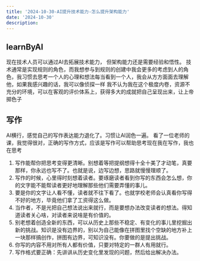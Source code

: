 ```yaml
---
title: '2024-10-30-AI提升技术能力-怎么提升架构能力'
date: '2024-10-30'
description: 
---
```



## learnByAI

现在技术人员可以通过AI去拓展技术能力， 但架构能力还是需要经验和悟性。
 技术通常是实现规则的角色，而我想参与到规则的创建中我会更多的考虑到人的角色，我习惯去思考一个人的心理和想法每当看到一个人，我会从方方面面去理解他，如果我感兴趣的话，我可以像侦探一样
 我不认为我在这个极度内卷，资源不充分的环境，可以在客观的评价体系上，获得多大的成就把自己呈现出来，让上帝掷色子


## 写作
AI横行，感觉自己的写作表达能力退化了。习惯让AI润色一遍。
看了一位老师的课，我觉得很对，正确的写作方式，应该是写作可以帮助思考现在我在写作，我也在思考


1. 写作能帮你把思考变得更清晰。别想着等把提纲想得十全十美了才动笔，真要那样，你永远也写不了。也就是说，边写边想，思路就慢慢理顺了。
2. 写作的时候，心里得时刻想着读者。要琢磨读者看到你写的东西会怎么想，你的文字能不能帮读者更好地理解那些他们需要弄懂的事儿。
3. 要是你的文字让人看不懂，读者就不往下看了。也就学校老师会认真看你写得不好的地方，毕竟他们拿了工资得这么做。
4. 当作者，不是光把自己想法说出来就行，而是要想办法改变读者的想法。得知道读者关心啥，对读者来说啥是有价值的。
5. 别老想着创造全新的东西，可以从历史上那些不稳定、有变化的事儿里挖掘出新的挑战。知识是没有边界的，别以为自己能像在拼图里找个空缺的地方补上一块那样搞创作，拼图有边界，可知识没有。你要做的是提出挑战。
6. 你写的内容不用对所有人都有价值，只要对特定的一群人有用就行。
7. 写作格式要正确：先讲讲从历史变化里发现的问题，然后给出解决办法。 
